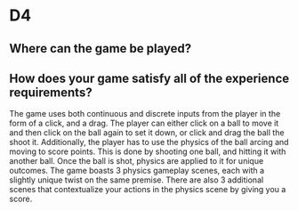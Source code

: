 # D4
## Where can the game be played?

## How does your game satisfy all of the experience requirements?
The game uses both continuous and discrete inputs from the player in the form of a click, and a drag. The player can either click on a ball to move it and then click on the ball again to set it down, or click and drag the ball the shoot it. Additionally, the player has to use the physics of the ball arcing and moving to score points. This is done by shooting one ball, and hitting it with another ball. Once the ball is shot, physics are applied to it for unique outcomes. The game boasts 3 physics gameplay scenes, each with a slightly unique twist on the same premise. There are also 3 additional scenes that contextualize your actions in the physics scene by giving you a score.
